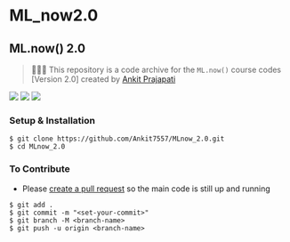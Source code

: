 # ML_now2.0
## ML.now() 2.0

> 👩🏻‍💻  This repository is a code archive for the `ML.now()` course codes [Version 2.0] created by [Ankit Prajapati](https://github.com/Ankit7557)


![](https://img.shields.io/badge/TensorFlow-v2.4.0-informational?style=flat&logo=data:image/svg%2bxml;base64,<BASE64_DATA>)
![](https://img.shields.io/badge/Python-v3.9-informational?style=flat&logo=<LOGO_NAME>&logoColor=white&color=2bbc8a)
![](https://img.shields.io/badge/Shell-Zsh-informational?style=flat&logo=<LOGO_NAME>&logoColor=white&color=5a4fcf)




### Setup & Installation

```
$ git clone https://github.com/Ankit7557/MLnow_2.0.git
$ cd MLnow_2.0
```

### To Contribute

- Please [create a pull request](https://github.com/Ankit7557/MLnow_2.0/pulls) so the main code is still up and running

```
$ git add .
$ git commit -m "<set-your-commit>"
$ git branch -M <branch-name>
$ git push -u origin <branch-name>
```

